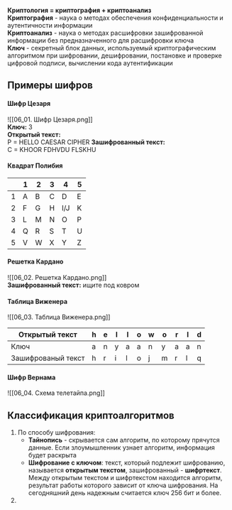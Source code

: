 **Криптология  = криптография + криптоанализ**  
**Криптография** - наука о методах обеспечения конфиденциальности и аутентичности информации  
**Криптоанализ** - наука о методах расшифровки зашифрованной информации без предназначенного для расшифровки ключа  
**Ключ** - секретный блок данных, используемый криптографическим алгоритмом при шифровании, дешифровании, постановке и проверке цифровой подписи, вычислении кода аутентификации
## Примеры шифров
#### Шифр Цезаря
![[06_01. Шифр Цезаря.png]]  
**Ключ:** 3  
**Открытый текст:**  
P = HELLO CAESAR CIPHER
**Зашифрованный текст:**  
C = KHOOR FDHVDU FLSKHU
#### Квадрат Полибия
|     | 1   | 2   | 3   | 4   | 5   |
| --- | --- | --- | --- | --- | --- |
| 1   | A   | B   | C   | D   | E   |
| 2   | F   | G   | H   | I/J | K   |
| 3   | L   | M   | N   | O   | P   |
| 4   | Q   | R   | S   | T   | U   |
| 5   | V   | W   | X   | Y   | Z   |
#### Решетка Кардано
![[06_02. Решетка Кардано.png]]  
**Зашифрованный текст:** ищите под ковром
#### Таблица Виженера
![[06_03. Таблица Виженера.png]]  

| Открытый текст     | h   | e   | l   | l   | o   | w   | o   | r   | l   | d   |
| ------------------ | --- | --- | --- | --- | --- | --- | --- | --- | --- | --- |
| Ключ               | a   | n   | y   | a   | a   | n   | y   | a   | a   | n   |
| Зашифрованый текст | h   | r   | i   | l   | o   | j   | m   | r   | l   | q   |
#### Шифр Вернама
![[06_04. Схема телетайпа.png]]  
## Классификация криптоалгоритмов
1. По способу шифрования:
	- **Тайнопись** - скрывается сам алгоритм, по которому прячутся данные. Если злоумышленник узнает алгоритм, информация будет раскрыта
	- **Шифрование с ключом**: текст, который подлежит шифрованию, называется **открытым текстом**, зашифрованный - **шифртекст**. Между открытым текстом и шифртекстом находится алгоритм, результат работы которого зависит от ключа шифрования. На сегодняшний день надежным считается ключ 256 бит и более. 
2. 